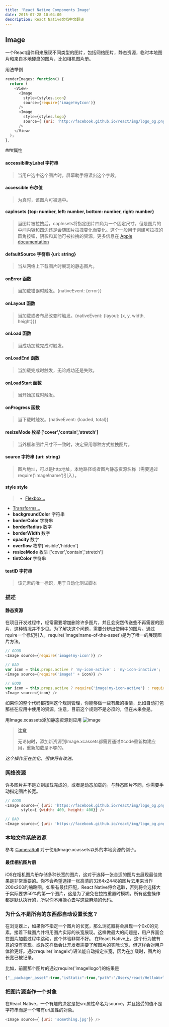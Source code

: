 ```yaml
---
title: 'React Native Components Image'
date: 2015-07-28 10:04:00
description: React Native文档中文翻译
---
```


## Image
一个React组件用来展现不同类型的图片，包括网络图片，静态资源，临时本地图片和来自本地硬盘的图片，比如相机图片册。


用法举例

```javascript
renderImages: function() {
  return (
    <View>
      <Image
        style={styles.icon}
        source={require('image!myIcon')}
      />
      <Image
        style={styles.logo}
        source={ {uri: 'http://facebook.github.io/react/img/logo_og.png'}}
      />
    </View>
  );
},
```

###属性
#### accessibilityLabel 字符串
> 当用户选中这个图片时，屏幕助手将读出这个字段。

#### accessible 布尔值
> 为真时，该图片可被选中。

#### capInsets {top: number, left: number, bottom: number, right: number}
> 当图片被拉拽后，capInsets将指定图片四角为一个固定尺寸，但是图片的中间内容和四边还是会随图片拉拽变化而变化。这个一般用于创建可拉拽的圆角按钮，阴影和其他可被拉拽的资源。更多信息在 [Apple documentation](https://developer.apple.com/library/ios/documentation/UIKit/Reference/UIImage_Class/index.html#//apple_ref/occ/instm/UIImage/resizableImageWithCapInsets)

#### defaultSource 字符串 {uri: string}
> 当从网络上下载图片时展现的静态图片。

#### onError 函数
> 当加载错误时触发。{nativeEvent: {error}}

#### onLayout 函数
> 当加载或者布局改变时触发。{nativeEvent: {layout: {x, y, width, height}}}

#### onLoad 函数
> 当成功加载完成时触发。

#### onLoadEnd 函数
> 当加载完成时触发，无论成功还是失败。

#### onLoadStart 函数
> 当开始加载时触发。

#### onProgress 函数
> 当下载时触发。{nativeEvent: {loaded, total}}

#### resizeMode 枚举 ['cover','contain','stretch']
> 当外框和图片尺寸不一致时，决定采用哪种方式拉拽图片。

#### source 字符串 {uri: string}
> 图片地址，可以是http地址，本地路径或者图片静态资源名称（需要通过require('image!name')引入）。

#### style style
> - [Flexbox...](https://facebook.github.io/react-native/docs/flexbox.html#proptypes)
  - [Transforms...](https://facebook.github.io/react-native/docs/transforms.html#proptypes)
  - **backgroundColor** 字符串
  - **borderColo**r 字符串
  - **borderRadius** 数字
  - **borderWidth** 数字
  - **opacity** 数字
  - **overflow** 枚举['visible','hidden']
  - **resizeMode** 枚举 ['cover','contain','stretch']
  - **tintColor** 字符串

#### testID 字符串
> 该元素的唯一标识，用于自动化测试脚本

### 描述
#### 静态资源
在项目开发过程中，经常需要增加删除许多图片，并且会突然传送些不再需要的图片，这种情况并不少见。为了解决这个问题，需要分辨出使用中的图片。通过rquire一个标记引入，require('image!name-of-the-asset')是为了唯一的展现图片方法。

```javascript
// GOOD
<Image source={require('image!my-icon')} />

// BAD
var icon = this.props.active ? 'my-icon-active' : 'my-icon-inactive';
<Image source={require('image!' + icon)} />

// GOOD
var icon = this.props.active ? require('image!my-icon-active') : require('image!my-icon-inactive');
<Image source={icon} />
```
如果你的整个代码都按照这个规则管理，你能够做一些有趣的事情，比如自动打包那些在应用中使用的资源。注意，目前这个规则不是必须的，但在未来会是。

用Image.xcassets添加静态资源到应用
![image](https://facebook.github.io/react-native/img/StaticImageAssets.png)
> **注意**
>
> 无论何时，添加新资源到Image.xcassets都需要通过Xcode重新构建应用，重新加载是不够的。


*这个操作正在优化，很快将有改进。*
### 网络资源
许多图片并不是立刻加载完成的，或者是动态加载的。与静态图片不同，你需要手动指定图片长宽。

```javascript
// GOOD
<Image source={ {uri: 'https://facebook.github.io/react/img/logo_og.png'}}
       style={ {width: 400, height: 400}} />

// BAD
<Image source={ {uri: 'https://facebook.github.io/react/img/logo_og.png'}} />
```
### 本地文件系统资源
参考 [CameraRoll](https://facebook.github.io/react-native/docs/cameraroll.html) 对于使用Image.xcassets以外的本地资源的例子。
#### 最佳相机图片册
iOS在相机图片册存储多种长宽的图片，这对于选择一张合适的图片去展现最佳效果是非常重要的。你不会希望选择一张高清的3264x2448的图片去用来当作200x200的缩略图。如果有最佳匹配，React Native将会选取，否则将会选择大于实际要求50%的第一个图片，这是为了避免在拉拽重置时模糊。所有这些操作都是默认执行的，所以你不用操心去写这些麻烦的代码。
### 为什么不是所有的东西都自动设置长宽？
在浏览器上，如果你不指定一个图片的长宽，那么浏览器将会展现一个0x0的元素，接着下载图片并将用图片实际的长宽展现。这样做最大的问题是，用户界面会在图片加载过程中跳动，这个体验非常不好。
在React Native上，这个行为被有意的没有实现。或许这样做会让开发者需要了解图片的实际长宽，但这样会对用户体验更好。通过require('image!x')语法能自动指定长宽，因为在加载时，图片的长宽已被记录。

比如，前面那个图片的通过require('image!logo')的结果是

```javascript
{"__packager_asset":true,"isStatic":true,"path":"/Users/react/HelloWorld/iOS/Images.xcassets/react.imageset/logo.png","uri":"logo","width":591,"height":573}
```

### 把图片源当作一个对象
在React Native，一个有趣的决定是把src属性命名为source，并且接受的值不是字符串而是一个带有uri属性的对象。

```javascript
<Image source={ {uri: 'something.jpg'}} />
```
